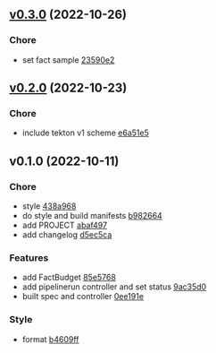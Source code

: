 
<a name="v0.3.0"></a>
## [v0.3.0](https://github.com/w6d-io/ciops/compare/v0.2.0...v0.3.0) (2022-10-26)

### Chore

* set fact sample [23590e2]("https://github.com/w6d-io/ciops/commit/23590e2c2bdf06a8b78d5f0f7f7903dd85fa5daf")


<a name="v0.2.0"></a>
## [v0.2.0](https://github.com/w6d-io/ciops/compare/v0.1.0...v0.2.0) (2022-10-23)

### Chore

* include tekton v1 scheme [e6a51e5]("https://github.com/w6d-io/ciops/commit/e6a51e5b818455182f8b3a4d1938e9d873f6fad5")


<a name="v0.1.0"></a>
## v0.1.0 (2022-10-11)

### Chore

* style [438a968]("https://github.com/w6d-io/ciops/commit/438a9686acc12ad140d7d16d13503ba5f85f0ad8")
* do style and build manifests [b982664]("https://github.com/w6d-io/ciops/commit/b982664fbb97a2e431426a1dc356a135ed0a206e")
* add PROJECT [abaf497]("https://github.com/w6d-io/ciops/commit/abaf49747a264b7ef158e2a594fc6e21fa2728ca")
* add changelog [d5ec5ca]("https://github.com/w6d-io/ciops/commit/d5ec5ca1573c7bae31ab1bcab74f9cc637dc07ae")

### Features

* add FactBudget [85e5768]("https://github.com/w6d-io/ciops/commit/85e57680c84f3b53f418dc1286a5b68233575924")
* add pipelinerun controller and set status [9ac35d0]("https://github.com/w6d-io/ciops/commit/9ac35d030d5d5389281b8dbb946d2a682cc0b5e5")
* built spec and controller [0ee191e]("https://github.com/w6d-io/ciops/commit/0ee191eb4d05953d6f20b9083b383f4a27ad6ac8")

### Style

* format [b4609ff]("https://github.com/w6d-io/ciops/commit/b4609ffc4fc89dcf247564358607da2acc0c3ab4")

